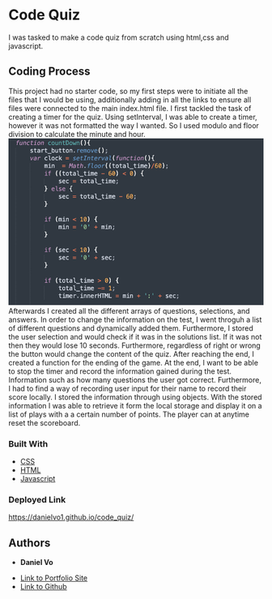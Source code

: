 # Code Quiz
I was tasked to make a code quiz from scratch using html,css and javascript. 

## Coding Process
This project had no starter code, so my first steps were to initiate all the files that I would be using, additionally 
adding in all the links to ensure all files were connected to the main index.html file. I first tackled the task of creating 
a timer for the quiz. Using setInterval, I was able to create a timer, however it was not formatted the way I wanted. So I used modulo and floor division 
to calculate the minute and hour. ![timer](./pics/timer.png) Afterwards I created all the different arrays of questions, selections, and answers. In order to change the information on the test, I went throguh a list of different questions and dynamically added them. Furthermore, I stored the user selection and would check if it was in the solutions list. If it was not then they would lose 10 seconds. Furthermore, regardless of right or wrong the button would change the content of the quiz. After reaching the end, I created a function for the ending of the game. At the end, I want to be able to stop the timer and record the information gained during the test. Information such as how many questions the user got correct. Furthermore, I had to find a way of recording user input for their name to record their score locally. I stored the information through using objects. With the stored information I was able to retrieve it form the local storage and display it on a list of plays with a a certain number of points. The player can at anytime reset the scoreboard. 

### Built With 
* [CSS](https://www.w3schools.com/css/)
* [HTML](https://www.w3schools.com/html/)
* [Javascript](https://developer.mozilla.org/en-US/docs/Web/JavaScript)

### Deployed Link
https://danielvo1.github.io/code_quiz/


## Authors
* **Daniel Vo** 
- [Link to Portfolio Site](https://danielvo1.github.io/daniels_portfolio/)
- [Link to Github](https://github.com/)